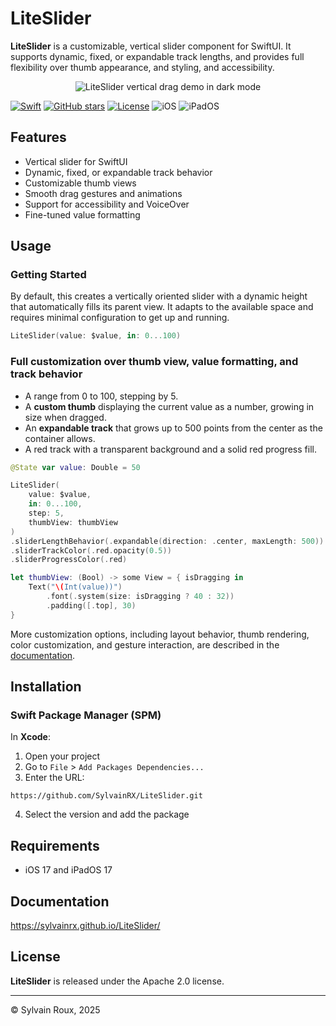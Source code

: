# LiteSlider

**LiteSlider** is a customizable, vertical slider component for SwiftUI. It supports dynamic, fixed, or expandable track lengths, and provides full flexibility over thumb appearance, and styling, and accessibility.

<div align="center">
  <picture>
    <source media="(prefers-color-scheme: dark)" srcset="https://raw.githubusercontent.com/SylvainRX/sylvainrx.github.io/main/LiteSlider/demo/dark.gif">
    <source media="(prefers-color-scheme: light)" srcset="https://raw.githubusercontent.com/SylvainRX/sylvainrx.github.io/main/LiteSlider/demo/light.gif">
    <img alt="LiteSlider vertical drag demo in dark mode" src="https://raw.githubusercontent.com/SylvainRX/sylvainrx.github.io/main/LiteSlider/demo/dark.gif">
  </picture>
</div>

[![Swift](https://img.shields.io/badge/Swift-FA7343?logo=swift&logoColor=white)](https://swift.org) [![GitHub stars](https://img.shields.io/github/stars/SylvainRX/LiteSlider?style=flat&color=yellow&label=Stars)](https://github.com/SylvainRX/LiteSlider/stargazers) [![License](https://img.shields.io/badge/License-Apache%202.0-blue)](https://github.com/SylvainRX/LiteSlider/blob/main/LICENSE) ![iOS](https://img.shields.io/badge/iOS-17.0+-lightgray?logo=apple&logoColor=white) ![iPadOS](https://img.shields.io/badge/iPadOS-17.0+-lightgray?logo=apple&logoColor=white)

## Features

- Vertical slider for SwiftUI
- Dynamic, fixed, or expandable track behavior
- Customizable thumb views
- Smooth drag gestures and animations
- Support for accessibility and VoiceOver
- Fine-tuned value formatting

## Usage

### Getting Started

By default, this creates a vertically oriented slider with a dynamic height that automatically fills its parent view. It adapts to the available space and requires minimal configuration to get up and running.
```swift
LiteSlider(value: $value, in: 0...100)
```

### Full customization over thumb view, value formatting, and track behavior
-   A range from 0 to 100, stepping by 5.
-   A  **custom thumb**  displaying the current value as a number, growing in size when dragged.
-   An  **expandable track**  that grows up to 500 points from the center as the container allows.
-   A red track with a transparent background and a solid red progress fill.
```swift
@State var value: Double = 50

LiteSlider(
    value: $value,
    in: 0...100,
    step: 5,
    thumbView: thumbView
)
.sliderLengthBehavior(.expandable(direction: .center, maxLength: 500))
.sliderTrackColor(.red.opacity(0.5))
.sliderProgressColor(.red)

let thumbView: (Bool) -> some View = { isDragging in
    Text("\(Int(value))")
        .font(.system(size: isDragging ? 40 : 32))
        .padding([.top], 30)
}
```
More customization options, including layout behavior, thumb rendering, color customization, and gesture interaction, are described in the [documentation](https://sylvainrx.github.io/LiteSlider/documentation/liteslider/swiftuicore/view).

## Installation

### Swift Package Manager (SPM)

In **Xcode**:

1. Open your project
2. Go to `File` > `Add Packages Dependencies...`
3. Enter the URL:

```
https://github.com/SylvainRX/LiteSlider.git
```

4. Select the version and add the package

## Requirements

- iOS 17 and iPadOS 17



## Documentation

https://sylvainrx.github.io/LiteSlider/

## License

**LiteSlider** is released under the Apache 2.0 license.

---

© Sylvain Roux, 2025
